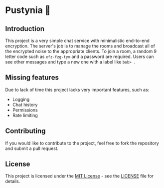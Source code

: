 # Pustynia 💬

## Introduction

This project is a very simple chat service with minimalistic end-to-end encryption. The server's job is to manage the rooms and broadcast all of the encrypted noise to the appropriate clients. To join a room, a random 9 letter code such as `efz-fzg-tym` and a password are required. Users can see other messages and type a new one with a label like `bob> `.

## Missing features

Due to lack of time this project lacks very important features, such as:

- Logging
- Chat history
- Permissions
- Rate limiting

## Contributing

If you would like to contribute to the project, feel free to fork the repository and submit a pull request.

## License

This project is licensed under the [MIT License](https://opensource.org/license/mit/) - see the [LICENSE](LICENSE) file for details.

